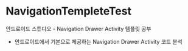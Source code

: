# NavigationTempleteTest
안드로이드 스튜디오 - Navigation Drawer Activity 템플릿 공부

- 안드로이드에서 기본으로 제공하는 Navigation Drawer Activity 코드 분석
